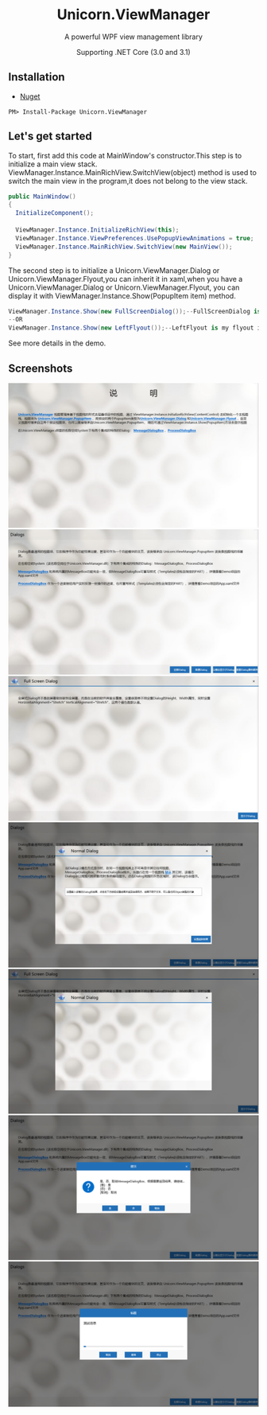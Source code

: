 <div align="center">
  <h1>Unicorn.ViewManager</h1>
  <p>
    A powerful WPF view management library
  </p>
  <p>
    Supporting .NET Core (3.0 and 3.1)
  </p>
</div>


## Installation
- [Nuget](https://www.nuget.org/packages/Unicorn.ViewManager/)

```
PM> Install-Package Unicorn.ViewManager
```

## Let's get started
To start, first add this code at MainWindow's constructor.This step is to initialize a main view stack. ViewManager.Instance.MainRichView.SwitchView(object) method is used to switch the main view in the program,it does not belong to the view stack.
```csharp
public MainWindow()
{
  InitializeComponent();
  
  ViewManager.Instance.InitializeRichView(this);
  ViewManager.Instance.ViewPreferences.UsePopupViewAnimations = true;
  ViewManager.Instance.MainRichView.SwitchView(new MainView());
}
```
The second step is to initialize a Unicorn.ViewManager.Dialog or Unicorn.ViewManager.Flyout,you can inherit it in xaml,when you have a Unicorn.ViewManager.Dialog or Unicorn.ViewManager.Flyout, you can display it with ViewManager.Instance.Show(PopupItem item) method.
```csharp
ViewManager.Instance.Show(new FullScreenDialog());--FullScreenDialog is my Dialog instance inherit Dialog
--OR
ViewManager.Instance.Show(new LeftFlyout());--LeftFlyout is my flyout instance inherit Flyout
```
See more details in the demo.


## Screenshots
![Overview](https://github.com/MrZhangYuan/ViewManagerResources/blob/master/Resources/Images/ReadMe.png)
![Overview](https://github.com/MrZhangYuan/ViewManagerResources/blob/master/Resources/Images/Dialogs.png)
![Overview](https://github.com/MrZhangYuan/ViewManagerResources/blob/master/Resources/Images/FullScreenDialog.png)
![Overview](https://github.com/MrZhangYuan/ViewManagerResources/blob/master/Resources/Images/ModalDialog.png)
![Overview](https://github.com/MrZhangYuan/ViewManagerResources/blob/master/Resources/Images/NormalDialog.png)
![Overview](https://github.com/MrZhangYuan/ViewManagerResources/blob/master/Resources/Images/MessageDiagBox.png)
![Overview](https://github.com/MrZhangYuan/ViewManagerResources/blob/master/Resources/Images/ProcessDiagBox.png)
